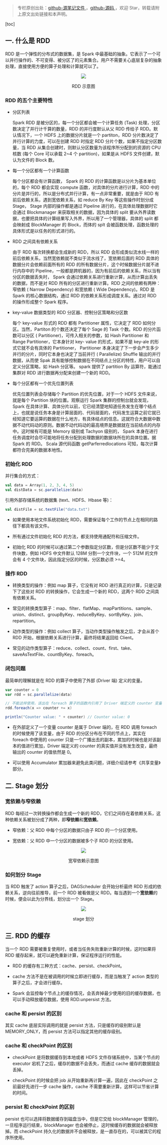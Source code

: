 > 专栏原创出处：[github-源笔记文件 ](https://github.com/GourdErwa/review-notes/tree/master/framework/spark-basis) ，[github-源码 ](https://github.com/GourdErwa/spark-advanced)，欢迎 Star，转载请附上原文出处链接和本声明。

[toc]
## 一. 什么是 RDD
RDD 是一个弹性的分布式的数据集，是 Spark 中最基础的抽象。它表示了一个可以并行操作的、不可变得、被分区了的元素集合。用户不需要关心底层复杂的抽象处理，直接使用方便的算子处理和计算就可以了。
<div align="center">
    <img src="./_images/RDD.png">
    <p>RDD 示意图 </p>
</div>

### RDD 的五个主要特性
* 分区列表

  Spark RDD 是被分区的，每一个分区都会被一个计算任务 (Task) 处理，分区数决定了并行计千算的数量，RDD 的并行度默认从父 RDD 传给子 RDD。默认情况下，一个 HDFS 上的数据分片就是一个 partiton，RDD 分片数决定了并行计算的力度，可以在创建 RDD 时指定 RDD 分片个数，如果不指定分区数量，当 RDD 从集合创建时，则默认分区数量为该程序所分配到的资源的 CPU 核数 (每个 Core 可以承载 2~4 个 partition)，如果是从 HDFS 文件创建，默认为文件的 Block 数。

* 每一个分区都有一个计算函数

  每个分区都会有计算函数， Spark 的 RDD 的计算函数是以分片为基本单位的，每个 RDD 都会实现 compute 函数，对具体的分片进行计算，RDD 中的分片是并行的，所以是分布式并行计算，有一点非常重要，就是由于 RDD 有前后依赖关系，遇到宽依赖关系，如 reduce By Key 等这些操作时划分成 Stage， Stage 内部的操作都是通过 Pipeline 进行的，在具体处理数据时它会通过 Blockmanager 来获取相关的数据，因为具体的 split 要从外界读数据，也要把具体的计算结果写入外界，所以用了一个管理器，具体的 split 都会映射成 BlockManager 的 Block，而体的 splt 会被函数处理，函数处理的具体形式是以任务的形式进行的。

* RDD 之间具有依赖关系

  由于 RDD 每次转换都会生成新的 RDD，所以 RDD 会形成类似流水线一样的前后依赖关系，当然宽依赖就不类似于流水线了，宽依赖后面的 RDD 具体的数据分片会依赖前面所有的 RDD 的所有数据分片，这个时候数据分片就不进行内存中的 Pipeline，一般都是跨机器的，因为有前后的依赖关系，所以当有分区的数据丢失时， Spark 会通过依赖关系进行重新计算，从而计算出丢失的数据，而不是对 RDD 所有的分区进行重新计算。RDD 之间的依赖有两种：窄依赖 ( Narrow Dependency) 和宽依赖 ( Wide Dependency)。RDD 是 Spark 的核心数据结构，通过 RDD 的依赖关系形成调度关系。通过对 RDD 的操作形成整个 Spark 程序。

* key-value 数据类型的 RDD 分区器、控制分区策略和分区数

  每个 key-value 形式的 RDD 都有 Partitioner 属性，它决定了 RDD 如何分区。当然，Partiton 的个数还决定了每个 Sage 的 Task 个数。RDD 的分片函数可以分区 ( Partitioner)，可传入相关的参数，如 Hash Partitioner 和 Range Partitioner，它本身针对 key- value 的形式，如果不是 key-ale 的形式它就不会有具体的 Partitioner， Partitioner 本身决定了下一步会产生多少并行的分片，同时它本身也决定了当前并行 ( Parallelize) Shuffle 输出的并行数据，从而使 Spak 具有能够控制数据在不同结点上分区的特性，用户可以自定义分区策略，如 Hash 分区等。 spark 提供了 partition By 运算符，能通过集群对 RDD 进行数据再分配来创建一个新的 RDD。

* 每个分区都有一个优先位置列表

  优先位置列表会存储每个 Partition 的优先位置，对于一个 HDFS 文件来说，就是每个 Partition 块的位置。观察运行 Spark 集群的控制台就会发现， Spark 在具体计算、具体分片以前，它已经清楚地知道任务发生在哪个结点上，也就是说任务本身是计算层面的、代码层面的，代码发生运算之前它就已经知道它要运算的数据在什么地方，有具体结点的信息。这就符合大数据中数据不动代码动的原则。数据不动代码动的最高境界是数据就在当前结点的内存中。这时候有可能是 Memory 级别或 Tachyon 级别的， Spark 本身在进行任务调度时会尽可能地将任务分配到处理数据的数据块所在的具体位置。据 Spark 的 RDD。 Scala 源代码函数 getParferredlocations 可知，每次计算都符合完美的数据本地性。

### 初始化 RDD
并行集合的方式：
```scala
val data = Array(1, 2, 3, 4, 5)  
val distData = sc.parallelize(data)
```
引用外部存储系统的数据集 (text、HDFS、Hbase 等)：
```scala
val distFile = sc.textFile("data.txt")
```
* 如果使用本地文件系统初始化 RDD，需要保证每个工作的节点上在相同的路径下都具有该文件。

* 所有通过文件初始化 RDD 的方法，都支持使用通配符和压缩文件。

* 初始化 RDD 的时候可以通过第二个参数指定分区数，但是分区数不能少于文件块数，例如 HDFS 中文件默认 128M 分割一个文件块，一个 512M 的文件会有 4 个文件块，因此指定分区的时候，分区数必须 >=4。

### 操作 RDD
* 转换类型的操作：例如 map 算子，它没有对 RDD 进行真正的计算，只是记录下了这些对 RDD 的转换操作，它会生成一个新的 RDD，这两个 RDD 之间具有依赖关系。

* 常见的转换类型算子：map、filter、flatMap、mapPartitions、sample、union、distinct、groupByKey、reduceByKey、sortByKey、join、repartition。

* 动作类型的操作：例如 collect 算子，当动作类型操作触发之后，才会从首个 RDD 开始，根据依赖关系进行计算，最终将结果返回给 Client。

* 常见的动作类型算子：reduce、collect、count、first、take、saveAsTextFile、countByKey、foreach。

### 闭包问题
最简单的理解就是在 RDD 的算子中使用了外部 (Driver 端) 定义的变量。
```scala
var counter = 0
var rdd = sc.parallelize(data)

// 不能这样使用，该出在 foreach 算子的函数内引用了 Driver 端定义的 counter 变量，即闭包操作。
rdd.foreach(x => counter += x)

println("Counter value: " + counter) // Counter value: 0
```
* 在外部定义了一个变量 counter 是属于 Driver 端的，在 RDD 调用 foreach 的时候使用了该变量，由于 RDD 的分区分布在不同的节点上，其实在 foreach 中使用的 counter 只是一个广播出去的副本，累加的时候也是对该副本的值进行累加，Driver 端定义的 counter 的真实值并没有发生改变，最终输出的 counter 的值依然是 0。

* 可以使用 Accumulator 累加器来避免此类问题，详细介绍请参考《共享变量》部分。

## 二. Stage 划分

### 宽依赖与窄依赖
RDD 每经过一次转换操作都会生成一个新的 RDD，它们之间存在着依赖关系，这种依赖关系被划分成了两种，即**窄依赖**和**宽依赖**。
* 窄依赖：父 RDD 中每个分区的数据只由子 RDD 的一个分区使用。

* 宽依赖：父 RDD 中一个分区的数据被多个子 RDD 的分区使用。

<div align="center">
    <img src="https://ipic-review-notes.oss-cn-beijing.aliyuncs.com/2020-02-15-narrow-wide-deps.png">
    <p> 宽窄依赖示意图 </p>
</div>

### 如何划分 Stage
当 RDD 触发了 action 算子之后，DAGScheduler 会开始分析最终 RDD 形成的依赖关系，逆向往前推导，前一个 RDD 被看做是父 RDD。每当遇到一个**宽依赖**的时候，便会以此为分界线，划分出一个 Stage。
<div align="center">
    <img src="https://ipic-review-notes.oss-cn-beijing.aliyuncs.com/2020-02-15-stage-deps.png">
    <p>stage 划分 </p>
</div>

## 三. RDD 的缓存
当一个 RDD 需要被重复使用时，或者当任务失败重新计算的时候，这时如果将 RDD 缓存起来，就可以避免重新计算，保证程序运行的性能。
* RDD 的缓存有三种方式：cache、persist、checkPoint。

* cache 方法不是在被调用的时候立即进行缓存，而是当触发了 action 类型的算子之后，才会进行缓存。

* Spark 会监控每个节点上的缓存情况，会丢弃掉最少使用的旧的缓存数据，也可以手动释放缓存数据，使用 RDD.unpersist 方法。

### cache 和 persist 的区别
其实 cache 底层实际调用的就是 persist 方法，只是缓存的级别默认是 MEMORY_ONLY，而 persist 方法可以指定其他的缓存级别。

### cache 和 checkPoint 的区别
* checkPoint 是将数据缓存到本地或者 HDFS 文件存储系统中，当某个节点的 executor 宕机了之后，缓存的数据不会丢失，而通过 cache 缓存的数据就会丢掉。

* checkPoint 的时候会把 job 从开始重新再计算一遍，因此在 checkPoint 之前最好先进行一步 cache 操作，cache 不需要重新计算，这样可以节省计算的时间。

### persist 和 checkPoint 的区别
persist 也可以选择将数据缓存到磁盘当中，但是它交给 blockManager 管理的，一旦程序运行结束，blockManager 也会被停止，这时候缓存的数据就会被释放掉。而 checkPoint 持久化的数据并不会被释放，是一直存在的，可以被其它的程序所使用。
